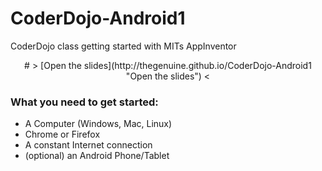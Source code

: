 # CoderDojo-Android1
CoderDojo class getting started with MITs AppInventor

<center>
# > [Open the slides](http://thegenuine.github.io/CoderDojo-Android1 "Open the slides") <
</center>

### What you need to get started:

- A Computer (Windows, Mac, Linux)
- Chrome or Firefox
- A constant Internet connection
- (optional) an Android Phone/Tablet

  
